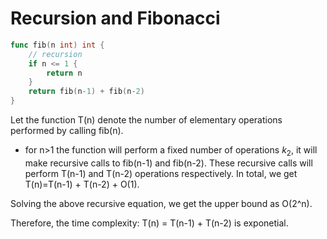 # Recursion and Fibonacci

```go
func fib(n int) int {
    // recursion
    if n <= 1 {
        return n
    }
    return fib(n-1) + fib(n-2)
}
```

Let the function T(n) denote the number of elementary operations performed by calling fib(n).

- for n>1 the function will perform a fixed number of operations $k_2$, it will make recursive calls to fib(n-1) and fib(n-2). These recursive calls will perform T(n-1) and T(n-2) operations respectively. In total, we get T(n)=T(n-1) + T(n-2) + O(1).

Solving the above recursive equation, we get the upper bound as O(2^n).

Therefore, the time complexity: T(n) = T(n-1) + T(n-2) is exponetial.
